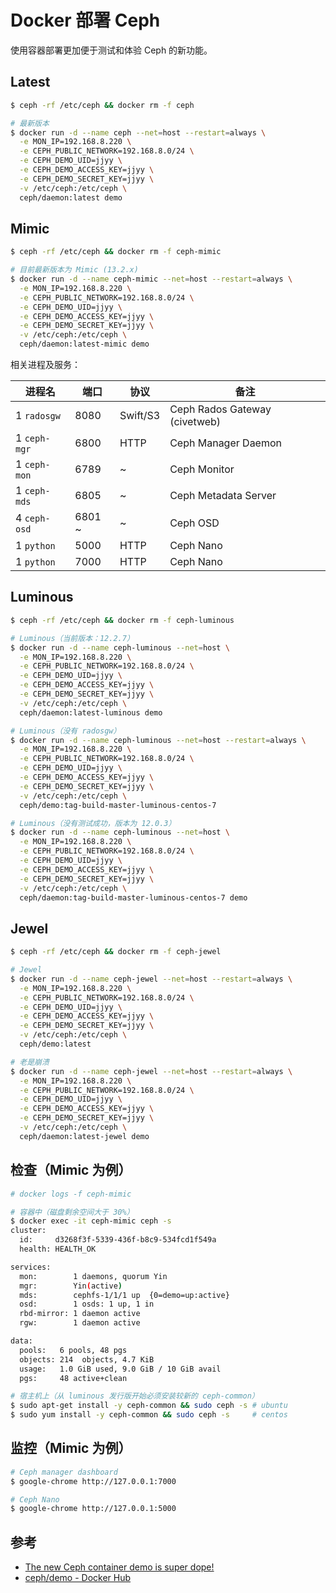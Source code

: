 # Docker 部署 Ceph

使用容器部署更加便于测试和体验 Ceph 的新功能。

## Latest

```bash
$ ceph -rf /etc/ceph && docker rm -f ceph

# 最新版本
$ docker run -d --name ceph --net=host --restart=always \
  -e MON_IP=192.168.8.220 \
  -e CEPH_PUBLIC_NETWORK=192.168.8.0/24 \
  -e CEPH_DEMO_UID=jjyy \
  -e CEPH_DEMO_ACCESS_KEY=jjyy \
  -e CEPH_DEMO_SECRET_KEY=jjyy \
  -v /etc/ceph:/etc/ceph \
  ceph/daemon:latest demo
```

## Mimic

```bash
$ ceph -rf /etc/ceph && docker rm -f ceph-mimic

# 目前最新版本为 Mimic (13.2.x)
$ docker run -d --name ceph-mimic --net=host --restart=always \
  -e MON_IP=192.168.8.220 \
  -e CEPH_PUBLIC_NETWORK=192.168.8.0/24 \
  -e CEPH_DEMO_UID=jjyy \
  -e CEPH_DEMO_ACCESS_KEY=jjyy \
  -e CEPH_DEMO_SECRET_KEY=jjyy \
  -v /etc/ceph:/etc/ceph \
  ceph/daemon:latest-mimic demo
```

相关进程及服务：

| 进程名       | 端口   | 协议     | 备注                          |
| ------------ | ------ | -------- | ----------------------------- |
| 1 `radosgw`  | 8080   | Swift/S3 | Ceph Rados Gateway (civetweb) |
| 1 `ceph-mgr` | 6800   | HTTP     | Ceph Manager Daemon           |
| 1 `ceph-mon` | 6789   | ~        | Ceph Monitor                  |
| 1 `ceph-mds` | 6805   | ~        | Ceph Metadata Server          |
| 4 `ceph-osd` | 6801 ~ | ~        | Ceph OSD                      |
| 1 `python`   | 5000   | HTTP     | Ceph Nano                     |
| 1 `python`   | 7000   | HTTP     | Ceph Nano                     |

## Luminous

```bash
$ ceph -rf /etc/ceph && docker rm -f ceph-luminous

# Luminous（当前版本：12.2.7）
$ docker run -d --name ceph-luminous --net=host \
  -e MON_IP=192.168.8.220 \
  -e CEPH_PUBLIC_NETWORK=192.168.8.0/24 \
  -e CEPH_DEMO_UID=jjyy \
  -e CEPH_DEMO_ACCESS_KEY=jjyy \
  -e CEPH_DEMO_SECRET_KEY=jjyy \
  -v /etc/ceph:/etc/ceph \
  ceph/daemon:latest-luminous demo

# Luminous（没有 radosgw）
$ docker run -d --name ceph-luminous --net=host --restart=always \
  -e MON_IP=192.168.8.220 \
  -e CEPH_PUBLIC_NETWORK=192.168.8.0/24 \
  -e CEPH_DEMO_UID=jjyy \
  -e CEPH_DEMO_ACCESS_KEY=jjyy \
  -e CEPH_DEMO_SECRET_KEY=jjyy \
  -v /etc/ceph:/etc/ceph \
  ceph/demo:tag-build-master-luminous-centos-7

# Luminous（没有测试成功，版本为 12.0.3）
$ docker run -d --name ceph-luminous --net=host \
  -e MON_IP=192.168.8.220 \
  -e CEPH_PUBLIC_NETWORK=192.168.8.0/24 \
  -e CEPH_DEMO_UID=jjyy \
  -e CEPH_DEMO_ACCESS_KEY=jjyy \
  -e CEPH_DEMO_SECRET_KEY=jjyy \
  -v /etc/ceph:/etc/ceph \
  ceph/daemon:tag-build-master-luminous-centos-7 demo
```

## Jewel

```bash
$ ceph -rf /etc/ceph && docker rm -f ceph-jewel

# Jewel
$ docker run -d --name ceph-jewel --net=host --restart=always \
  -e MON_IP=192.168.8.220 \
  -e CEPH_PUBLIC_NETWORK=192.168.8.0/24 \
  -e CEPH_DEMO_UID=jjyy \
  -e CEPH_DEMO_ACCESS_KEY=jjyy \
  -e CEPH_DEMO_SECRET_KEY=jjyy \
  -v /etc/ceph:/etc/ceph \
  ceph/demo:latest

# 老是崩溃
$ docker run -d --name ceph-jewel --net=host --restart=always \
  -e MON_IP=192.168.8.220 \
  -e CEPH_PUBLIC_NETWORK=192.168.8.0/24 \
  -e CEPH_DEMO_UID=jjyy \
  -e CEPH_DEMO_ACCESS_KEY=jjyy \
  -e CEPH_DEMO_SECRET_KEY=jjyy \
  -v /etc/ceph:/etc/ceph \
  ceph/daemon:latest-jewel demo
```

## 检查（Mimic 为例）

```bash
# docker logs -f ceph-mimic
```

```bash
# 容器中（磁盘剩余空间大于 30%）
$ docker exec -it ceph-mimic ceph -s
cluster:
  id:     d3268f3f-5339-436f-b8c9-534fcd1f549a
  health: HEALTH_OK

services:
  mon:        1 daemons, quorum Yin
  mgr:        Yin(active)
  mds:        cephfs-1/1/1 up  {0=demo=up:active}
  osd:        1 osds: 1 up, 1 in
  rbd-mirror: 1 daemon active
  rgw:        1 daemon active

data:
  pools:   6 pools, 48 pgs
  objects: 214  objects, 4.7 KiB
  usage:   1.0 GiB used, 9.0 GiB / 10 GiB avail
  pgs:     48 active+clean
```

```bash
# 宿主机上（从 luminous 发行版开始必须安装较新的 ceph-common）
$ sudo apt-get install -y ceph-common && sudo ceph -s # ubuntu
$ sudo yum install -y ceph-common && sudo ceph -s     # centos
```

## 监控（Mimic 为例）

```bash
# Ceph manager dashboard
$ google-chrome http://127.0.0.1:7000
```

```bash
# Ceph Nano
$ google-chrome http://127.0.0.1:5000
```

## 参考

* [The new Ceph container demo is super dope!](https://ceph.com/planet/the-new-ceph-container-demo-is-super-dope/)
* [ceph/demo - Docker Hub](https://hub.docker.com/r/ceph/demo/)